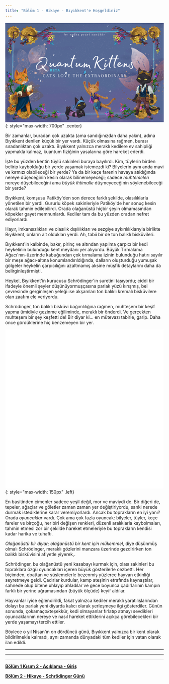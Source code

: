 ```yaml
---
title: "Bölüm 1 - Hikaye - Bıyıkkent'e Hoşgeldiniz"
---
```


![](/assets/imgs/cover_beta.png){: style="max-width: 700px" .center}

Bir zamanlar, buradan çok uzakta (ama sandığınızdan daha yakın), adına Bıyıkkent denilen küçük bir yer vardı. Küçük olmasına rağmen, burası sıradanlıktan çok uzaktı. Bıyıkkent yalnızca meraklı kedilere ev sahipliği yapmakla kalmaz, kuantum fiziğinin yasalarına göre hareket ederdi.

İşte bu yüzden kentin tüylü sakinleri buraya bayılırdı. Kim, tüylerin birden belirip kaybolduğu bir yerde yaşamak istemezdi ki? Bilyelerin aynı anda mavi ve kırmızı olabileceği bir yerde? Ya da bir keçe farenin havaya atıldığında nereye düşeceğinin kesin olarak bilinemeyeceği; sadece *muhtemelen* nereye düşebileceğini ama *büyük ihtimalle* düşmeyeceğinin söylenebileceği bir yerde?

Bıyıkkent, komşusu Patiköy'den son derece farklı şekilde, olasılıklarla yönetilen bir yerdi. Gururlu köpek sakinleriyle Patiköy'de her sonuç kesin olarak tahmin edilebilirdi. Orada olağanüstü hiçbir şeyin olmamasından köpekler gayet memnunlardı. Kediler tam da bu yüzden oradan nefret ediyorlardı.

Hayır, imkansızlıkları ve olasılık dışılılıkları ve sezgiye aykırılılıklarıyla birlikte Bıyıkkent, onların ait oldukları yerdi. Ah, tabii bir de ton balıklı bisküvileri.

Bıyıkkent'in kalbinde, bakır, pirinç ve altından yapılma çarpıcı bir kedi heykelinin bulunduğu kent meydanı yer alıyordu. Büyük Tırmalama Ağacı'nın-üzerinde kabuğundan çok tırmalama izinin bulunduğu hatırı sayılır bir meşe ağacı-altına konumlandırıldığında, dalların oluşturduğu yumuşak gölgeler heykelin çarpıcılığını azaltmamış aksine müşfik detaylarını daha da belirginleştirmişti.

Heykel, Bıyıkkent'in kurucusu Schrödinger'in suretini taşıyordu; ciddi bir ifadeyle önemli şeyler düşünüyormuşçasına parlak yüzü kırışmış, bel çevresinde gerginleşen yeleği ise akşamları ton balıklı kremalı bisküvilere olan zaafını ele veriyordu.  

Schrödinger, ton balıklı bisküvi bağımlılığına rağmen, muhteşem bir keşif yapma ümidiyle gezinme eğiliminde, meraklı bir önderdi. Ve gerçekten muhteşem bir şey keşfetti de! Bir diyar ki... en mütevazı tabirle, garip. Daha önce gördüklerine hiç benzemeyen bir yer.

![](/assets/imgs/Feather_Animation.gif){: style="max-width: 150px" .left} 

En basitinden çimenler sadece yeşil değil, mor ve maviydi de. Bir diğeri de, tepeler, ağaçlar ve göletler zaman zaman yer değiştiriyordu, sanki nerede durmak istediklerine karar veremiyorlardı. Ancak bu toprakların en iyi yanı? Orada *oyuncaklar* vardı. Çok ama çok fazla oyuncak: bilyeler, tüyler, keçe fareler ve birçoğu, her biri değişen renkleri, düzenli aralıklarla kaybolmaları, tahmin etmesi zor bir şekilde hareket etmeleriyle bu toprakların kendisi kadar harika ve tuhaftı.

*Olağanüstü bir diyar; olağanüstü bir kent için mükemmel*, diye düşünmüş olmalı Schrödinger, meraklı gözlerini manzara üzerinde gezdirirken ton balıklı bisküvisini afiyetle yiyerek,.

Schrödinger, bu olağanüstü yeni kasabayı kurmak için, olası sakinleri bu topraklara özgü oyuncakları içeren büyük gösterilerle cezbetti. Her biçimden, ebattan ve süslemelerle bezenmiş yüzlerce hayvan etkinliği seyretmeye geldi. Çadırlar kurdular, kamp ateşinin etrafında kaynaştılar, sahnede olup bitene uhlayıp ahladılar ve gece boyunca çadırlarının kampın farklı bir yerine uğramasından (büyük ölçüde) keyif aldılar.

Hayvanlar iyice eğlendirildi, fakat yalnızca kediler meraklı yaratılışlarından dolayı bu parlak yeni diyarda kalıcı olarak yerleşmeye ilgi gösterdiler. Günün sonunda, çokama*çok*teşekkür, kedi olmayanlar fırlatıp atmayı sevdikleri oyuncaklarının nereye ve nasıl hareket ettiklerini açıkça görebilecekleri bir yerde yaşamayı tercih ettiler.

Böylece o yıl Nisan'ın on dördüncü günü, Bıyıkkent yalnızca bir kent olarak bildirilmekle kalmadı, aynı zamanda dünyadaki tüm kediler için vatan olarak ilan edildi.

_____________________________


_____________________________


_____________________________


**[Bölüm 1 Kısım 2 - Açıklama - Giriş](https://quantum-kittens.github.io/posts/CHAPTER-1-Part-2-Introduction-to-Quantum-Computing/)**


**[Bölüm 2 - Hikaye - Schrödinger Günü](https://quantum-kittens.github.io/posts/CHAPTER-2-Story-Schr%C3%B6dinger-Day/)**
